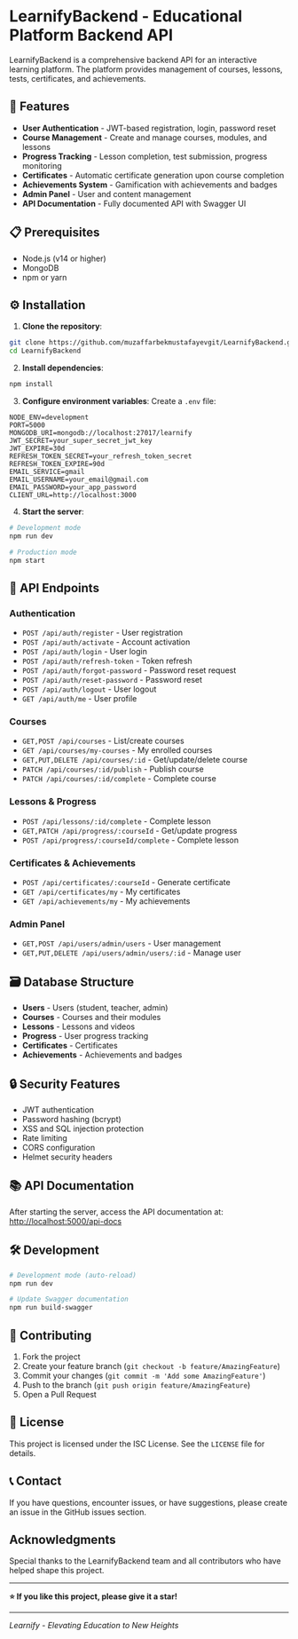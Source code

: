 # LearnifyBackend - Educational Platform Backend API

LearnifyBackend is a comprehensive backend API for an interactive learning platform. The platform provides management of courses, lessons, tests, certificates, and achievements.

## 🚀 Features

- **User Authentication** - JWT-based registration, login, password reset
- **Course Management** - Create and manage courses, modules, and lessons
- **Progress Tracking** - Lesson completion, test submission, progress monitoring
- **Certificates** - Automatic certificate generation upon course completion
- **Achievements System** - Gamification with achievements and badges
- **Admin Panel** - User and content management
- **API Documentation** - Fully documented API with Swagger UI

## 📋 Prerequisites

- Node.js (v14 or higher)
- MongoDB
- npm or yarn

## ⚙️ Installation

1. **Clone the repository**:
```bash
git clone https://github.com/muzaffarbekmustafayevgit/LearnifyBackend.git
cd LearnifyBackend
```

2. **Install dependencies**:
```bash
npm install
```

3. **Configure environment variables**:
Create a `.env` file:
```env
NODE_ENV=development
PORT=5000
MONGODB_URI=mongodb://localhost:27017/learnify
JWT_SECRET=your_super_secret_jwt_key
JWT_EXPIRE=30d
REFRESH_TOKEN_SECRET=your_refresh_token_secret
REFRESH_TOKEN_EXPIRE=90d
EMAIL_SERVICE=gmail
EMAIL_USERNAME=your_email@gmail.com
EMAIL_PASSWORD=your_app_password
CLIENT_URL=http://localhost:3000
```

4. **Start the server**:
```bash
# Development mode
npm run dev

# Production mode
npm start
```

## 📡 API Endpoints

### Authentication
- `POST /api/auth/register` - User registration
- `POST /api/auth/activate` - Account activation
- `POST /api/auth/login` - User login
- `POST /api/auth/refresh-token` - Token refresh
- `POST /api/auth/forgot-password` - Password reset request
- `POST /api/auth/reset-password` - Password reset
- `POST /api/auth/logout` - User logout
- `GET /api/auth/me` - User profile

### Courses
- `GET,POST /api/courses` - List/create courses
- `GET /api/courses/my-courses` - My enrolled courses
- `GET,PUT,DELETE /api/courses/:id` - Get/update/delete course
- `PATCH /api/courses/:id/publish` - Publish course
- `PATCH /api/courses/:id/complete` - Complete course

### Lessons & Progress
- `POST /api/lessons/:id/complete` - Complete lesson
- `GET,PATCH /api/progress/:courseId` - Get/update progress
- `POST /api/progress/:courseId/complete` - Complete lesson

### Certificates & Achievements
- `POST /api/certificates/:courseId` - Generate certificate
- `GET /api/certificates/my` - My certificates
- `GET /api/achievements/my` - My achievements

### Admin Panel
- `GET,POST /api/users/admin/users` - User management
- `GET,PUT,DELETE /api/users/admin/users/:id` - Manage user

## 🗃️ Database Structure

- **Users** - Users (student, teacher, admin)
- **Courses** - Courses and their modules
- **Lessons** - Lessons and videos
- **Progress** - User progress tracking
- **Certificates** - Certificates
- **Achievements** - Achievements and badges

## 🔒 Security Features

- JWT authentication
- Password hashing (bcrypt)
- XSS and SQL injection protection
- Rate limiting
- CORS configuration
- Helmet security headers

## 📚 API Documentation

After starting the server, access the API documentation at:
[http://localhost:5000/api-docs](http://localhost:5000/api-docs)

## 🛠️ Development

```bash
# Development mode (auto-reload)
npm run dev

# Update Swagger documentation
npm run build-swagger
```

## 🤝 Contributing

1. Fork the project
2. Create your feature branch (`git checkout -b feature/AmazingFeature`)
3. Commit your changes (`git commit -m 'Add some AmazingFeature'`)
4. Push to the branch (`git push origin feature/AmazingFeature`)
5. Open a Pull Request

## 📝 License

This project is licensed under the ISC License. See the `LICENSE` file for details.

## 📞 Contact

If you have questions, encounter issues, or have suggestions, please create an issue in the GitHub issues section.

##  Acknowledgments

Special thanks to the LearnifyBackend team and all contributors who have helped shape this project.

---

**⭐ If you like this project, please give it a star!**

---

*Learnify - Elevating Education to New Heights*